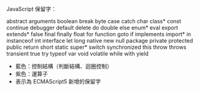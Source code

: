 JavaScript 保留字：

abstract	arguments	boolean	break	byte
case	catch	char	class*	const
continue	debugger	default	delete	do
double	else	enum*	eval	export
extends*	false	final	finally	float
for	function	goto	if	implements
import*	in	instanceof	int	interface
let	long	native	new	null
package	private	protected	public	return
short	static	super*	switch	synchronized
this	throw	throws	transient	true
try	typeof	var	void	volatile
while	with	yield		

* 藍色：控制結構（判斷結構、迴圈控制）
* 紫色：運算子
* 表示為 ECMAScript5 新增的保留字
